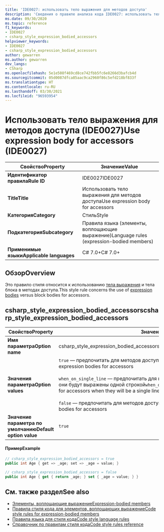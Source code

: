 ```yaml
---
title: 'IDE0027: использовать тело выражения для методов доступа'
description: 'Сведения о правиле анализа кода IDE0027: использовать тело выражения для методов доступа'
ms.date: 09/30/2020
ms.topic: reference
f1_keywords:
- IDE0027
- csharp_style_expression_bodied_accessors
helpviewer_keywords:
- IDE0027
- csharp_style_expression_bodied_accessors
author: gewarren
ms.author: gewarren
dev_langs:
- CSharp
ms.openlocfilehash: 5e1e508f469cd8ce742fbb5fc6e8266d3bafcb4d
ms.sourcegitcommit: 05d0087dfca85aac9ca2960f86c5efd218bf833f
ms.translationtype: HT
ms.contentlocale: ru-RU
ms.lasthandoff: 03/30/2021
ms.locfileid: "96593954"
---
```

# <a name="use-expression-body-for-accessors-ide0027"></a><span data-ttu-id="356e1-103">Использовать тело выражения для методов доступа (IDE0027)</span><span class="sxs-lookup"><span data-stu-id="356e1-103">Use expression body for accessors (IDE0027)</span></span>

|<span data-ttu-id="356e1-104">Свойство</span><span class="sxs-lookup"><span data-stu-id="356e1-104">Property</span></span>|<span data-ttu-id="356e1-105">Значение</span><span class="sxs-lookup"><span data-stu-id="356e1-105">Value</span></span>|
|-|-|
| <span data-ttu-id="356e1-106">**Идентификатор правила**</span><span class="sxs-lookup"><span data-stu-id="356e1-106">**Rule ID**</span></span> | <span data-ttu-id="356e1-107">IDE0027</span><span class="sxs-lookup"><span data-stu-id="356e1-107">IDE0027</span></span> |
| <span data-ttu-id="356e1-108">**Title**</span><span class="sxs-lookup"><span data-stu-id="356e1-108">**Title**</span></span> | <span data-ttu-id="356e1-109">Использовать тело выражения для методов доступа</span><span class="sxs-lookup"><span data-stu-id="356e1-109">Use expression body for accessors</span></span> |
| <span data-ttu-id="356e1-110">**Категория**</span><span class="sxs-lookup"><span data-stu-id="356e1-110">**Category**</span></span> | <span data-ttu-id="356e1-111">Стиль</span><span class="sxs-lookup"><span data-stu-id="356e1-111">Style</span></span> |
| <span data-ttu-id="356e1-112">**Подкатегория**</span><span class="sxs-lookup"><span data-stu-id="356e1-112">**Subcategory**</span></span> | <span data-ttu-id="356e1-113">Правила языка (элементы, воплощающие выражение)</span><span class="sxs-lookup"><span data-stu-id="356e1-113">Language rules (expression-bodied members)</span></span> |
| <span data-ttu-id="356e1-114">**Применимые языки**</span><span class="sxs-lookup"><span data-stu-id="356e1-114">**Applicable languages**</span></span> | <span data-ttu-id="356e1-115">C# 7.0+</span><span class="sxs-lookup"><span data-stu-id="356e1-115">C# 7.0+</span></span> |

## <a name="overview"></a><span data-ttu-id="356e1-116">Обзор</span><span class="sxs-lookup"><span data-stu-id="356e1-116">Overview</span></span>

<span data-ttu-id="356e1-117">Это правило стиля относится к использованию [тела выражения](../../../csharp/programming-guide/statements-expressions-operators/expression-bodied-members.md) и тела блока в методах доступа.</span><span class="sxs-lookup"><span data-stu-id="356e1-117">This style rule concerns the use of [expression bodies](../../../csharp/programming-guide/statements-expressions-operators/expression-bodied-members.md) versus block bodies for accessors.</span></span>

## <a name="csharp_style_expression_bodied_accessors"></a><span data-ttu-id="356e1-118">csharp_style_expression_bodied_accessors</span><span class="sxs-lookup"><span data-stu-id="356e1-118">csharp_style_expression_bodied_accessors</span></span>

|<span data-ttu-id="356e1-119">Свойство</span><span class="sxs-lookup"><span data-stu-id="356e1-119">Property</span></span>|<span data-ttu-id="356e1-120">Значение</span><span class="sxs-lookup"><span data-stu-id="356e1-120">Value</span></span>|
|-|-|
| <span data-ttu-id="356e1-121">**Имя параметра**</span><span class="sxs-lookup"><span data-stu-id="356e1-121">**Option name**</span></span> | <span data-ttu-id="356e1-122">csharp_style_expression_bodied_accessors</span><span class="sxs-lookup"><span data-stu-id="356e1-122">csharp_style_expression_bodied_accessors</span></span>
| <span data-ttu-id="356e1-123">**Значения параметра**</span><span class="sxs-lookup"><span data-stu-id="356e1-123">**Option values**</span></span> | <span data-ttu-id="356e1-124">`true` — предпочитать для методов доступа тексты выражений</span><span class="sxs-lookup"><span data-stu-id="356e1-124">`true` - Prefer expression bodies for accessors</span></span><br /><br /><span data-ttu-id="356e1-125">`when_on_single_line` — предпочитать для методов доступа тексты выражений, если они будут выражены одной строкой</span><span class="sxs-lookup"><span data-stu-id="356e1-125">`when_on_single_line` - Prefer expression bodies for accessors when they will be a single line</span></span><br /><br /><span data-ttu-id="356e1-126">`false` — предпочитать для методов доступа блочные элементы.</span><span class="sxs-lookup"><span data-stu-id="356e1-126">`false` - Prefer block bodies for accessors</span></span> |
| <span data-ttu-id="356e1-127">**Значение параметра по умолчанию**</span><span class="sxs-lookup"><span data-stu-id="356e1-127">**Default option value**</span></span> | `true` |

#### <a name="example"></a><span data-ttu-id="356e1-128">Пример</span><span class="sxs-lookup"><span data-stu-id="356e1-128">Example</span></span>

```csharp
// csharp_style_expression_bodied_accessors = true
public int Age { get => _age; set => _age = value; }

// csharp_style_expression_bodied_accessors = false
public int Age { get { return _age; } set { _age = value; } }
```

## <a name="see-also"></a><span data-ttu-id="356e1-129">См. также раздел</span><span class="sxs-lookup"><span data-stu-id="356e1-129">See also</span></span>

- [<span data-ttu-id="356e1-130">Элементы, воплощающие выражение</span><span class="sxs-lookup"><span data-stu-id="356e1-130">Expression-bodied members</span></span>](../../../csharp/programming-guide/statements-expressions-operators/expression-bodied-members.md)
- [<span data-ttu-id="356e1-131">Правила стиля кода для элементов, воплощающих выражение</span><span class="sxs-lookup"><span data-stu-id="356e1-131">Code style rules for expression-bodied members</span></span>](expression-bodied-members.md)
- [<span data-ttu-id="356e1-132">Правила языка для стиля кода</span><span class="sxs-lookup"><span data-stu-id="356e1-132">Code style language rules</span></span>](language-rules.md)
- [<span data-ttu-id="356e1-133">Справочник по правилам стиля кода</span><span class="sxs-lookup"><span data-stu-id="356e1-133">Code style rules reference</span></span>](index.md)
